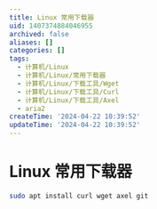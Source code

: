 ```yaml
---
title: Linux 常用下载器
uid: 1407374884046955
archived: false
aliases: []
categories: []
tags:
  - 计算机/Linux
  - 计算机/Linux/常用下载器
  - 计算机/Linux/下载工具/Wget
  - 计算机/Linux/下载工具/Curl
  - 计算机/Linux/下载工具/Axel
  - aria2
createTime: '2024-04-22 10:39:52'
updateTime: '2024-04-22 10:39:52'
---
```


# Linux 常用下载器

```sh
sudo apt install curl wget axel git
```
